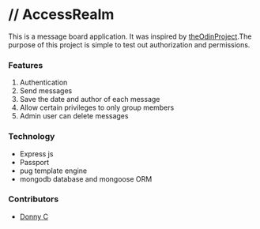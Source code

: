 # // AccessRealm

This is a message board application. It was inspired by [theOdinProject](https://www.theodinproject.com/lessons/node-path-nodejs-members-only).The purpose of this project is simple to test out authorization and permissions.

### Features
1. Authentication
2. Send messages
3. Save the date and author of each message
4. Allow certain privileges to only group members
5. Admin user can delete messages

### Technology
- Express js
- Passport
- pug template engine
- mongodb database and mongoose ORM

### Contributors
- [Donny C](https://github.com/Donny-C-1)

